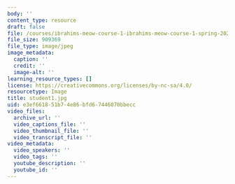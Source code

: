 ```yaml
---
body: ''
content_type: resource
draft: false
file: /courses/ibrahims-meow-course-1-ibrahims-meow-course-1-spring-2022/student1.jpg
file_size: 909369
file_type: image/jpeg
image_metadata:
  caption: ''
  credit: ''
  image-alt: ''
learning_resource_types: []
license: https://creativecommons.org/licenses/by-nc-sa/4.0/
resourcetype: Image
title: student1.jpg
uid: e3ef6618-51b7-4e86-bfd6-7446070bbecc
video_files:
  archive_url: ''
  video_captions_file: ''
  video_thumbnail_file: ''
  video_transcript_file: ''
video_metadata:
  video_speakers: ''
  video_tags: ''
  youtube_description: ''
  youtube_id: ''
---
```

